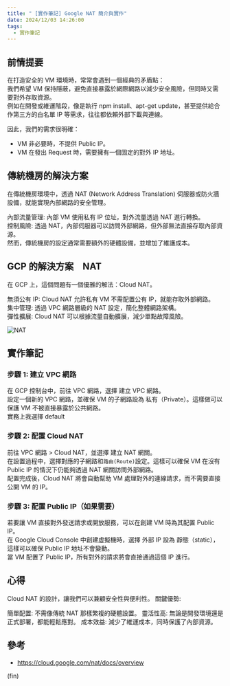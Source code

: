 ```yaml
---
title: " [實作筆記] Google NAT 簡介與實作"
date: 2024/12/03 14:26:00
tags:
  - 實作筆記
---
```


## 前情提要

在打造安全的 VM 環境時，常常會遇到一個經典的矛盾點：  
我們希望 VM 保持隱蔽，避免直接暴露於網際網路以減少安全風險，但同時又需要對外存取資源。  
例如在開發或維運階段，像是執行 npm install、apt-get update，甚至提供給合作第三方的白名單 IP 等需求，往往都依賴外部下載與連線。  

因此，我們的需求很明確：  

- VM 非必要時，不提供 Public IP。  
- VM 在發出 Request 時，需要擁有一個固定的對外 IP 地址。  

## 傳統機房的解決方案

在傳統機房環境中，透過 NAT (Network Address Translation) 伺服器或防火牆設備，就能實現內部網路的安全管理。  

內部流量管理: 內部 VM 使用私有 IP 位址，對外流量透過 NAT 進行轉換。  
控制風險: 透過 NAT，內部伺服器可以訪問外部網路，但外部無法直接存取內部資源。  
然而，傳統機房的設定通常需要額外的硬體設備，並增加了維護成本。  

## GCP 的解決方案　NAT

在 GCP 上，這個問題有一個優雅的解法：Cloud NAT。  

無須公有 IP: Cloud NAT 允許私有 VM 不需配置公有 IP，就能存取外部網路。  
集中管理: 透過 VPC 網路層級的 NAT 設定，簡化整體網路架構。  
彈性擴展: Cloud NAT 可以根據流量自動擴展，減少單點故障風險。  

![NAT](/../../images/2024/nat.svg)

## 實作筆記

### 步驟 1: 建立 VPC 網路

在 GCP 控制台中，前往 VPC 網路，選擇 建立 VPC 網路。  
設定一個新的 VPC 網路，並確保 VM 的子網路設為 私有（Private）。這樣做可以保護 VM 不被直接暴露於公共網路。  
實務上我選擇 default  

### 步驟 2: 配置 Cloud NAT

前往 VPC 網路 > Cloud NAT，並選擇 建立 NAT 網關。  
在設置過程中，選擇對應的子網路和`路由(Route)`設定。這樣可以確保 VM 在沒有 Public IP 的情況下仍能夠透過 NAT 網關訪問外部網路。  
配置完成後，Cloud NAT 將會自動幫助 VM 處理對外的連線請求，而不需要直接公開 VM 的 IP。  

### 步驟 3: 配置 Public IP（如果需要）

若要讓 VM 直接對外發送請求或開放服務，可以在創建 VM 時為其配置 Public IP。  
在 Google Cloud Console 中創建虛擬機時，選擇 外部 IP 設為 靜態（static），這樣可以確保 Public IP 地址不會變動。  
當 VM 配置了 Public IP，所有對外的請求將會直接通過這個 IP 進行。  

## 心得

Cloud NAT 的設計，讓我們可以兼顧安全性與便利性。
關鍵優勢:

簡單配置: 不需像傳統 NAT 那樣繁複的硬體設置。
靈活性高: 無論是開發環境還是正式部署，都能輕鬆應對。
成本效益: 減少了維運成本，同時保護了內部資源。

## 參考

- <https://cloud.google.com/nat/docs/overview>

(fin)
